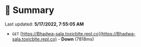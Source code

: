# 📖 Summary
Last updated: **5/17/2022, 7:55:05 AM**

- `GET` [https://Bhadwa-sala.toxicblte.repl.co](https://Bhadwa-sala.toxicblte.repl.co) - **Down** (7818ms)
